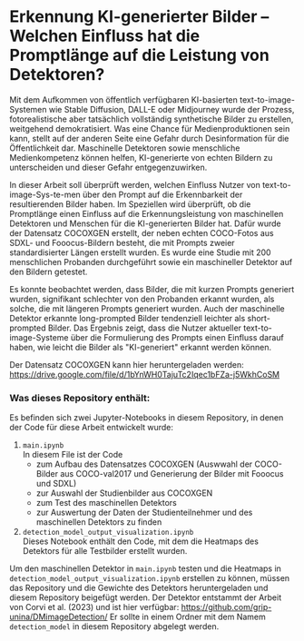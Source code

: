 # Erkennung KI-generierter Bilder – Welchen Einfluss hat die Promptlänge auf die Leistung von Detektoren?
Mit dem Aufkommen von öffentlich verfügbaren KI-basierten text-to-image-Systemen wie Stable Diffusion, DALL-E oder Midjourney wurde der Prozess, fotorealistische aber tatsächlich vollständig synthetische Bilder zu erstellen, weitgehend demokratisiert. Was eine Chance für Medienproduktionen sein kann, stellt auf der anderen Seite eine Gefahr durch Desinformation für die Öffentlichkeit dar.
Maschinelle Detektoren sowie menschliche Medienkompetenz können helfen, KI-generierte von echten Bildern zu unterscheiden und dieser Gefahr entgegenzuwirken. 

In dieser Arbeit soll überprüft werden, welchen Einfluss Nutzer von text-to-image-Sys\-te\-men über den Prompt auf die Erkennbarkeit der resultierenden Bilder haben. Im Speziellen wird überprüft, ob die Promptlänge einen Einfluss auf die Erkennungsleistung von maschinellen Detektoren und Menschen für die KI-generierten Bilder hat.
Dafür wurde der Datensatz COCOXGEN erstellt, der neben echten COCO-Fotos aus SDXL- und Fooocus-Bildern besteht, die mit Prompts zweier standardisierter Längen erstellt wurden. Es wurde eine Studie mit 200 menschlichen Probanden durchgeführt sowie ein maschineller Detektor auf den Bildern getestet.

Es konnte beobachtet werden, dass Bilder, die mit kurzen Prompts generiert wurden, signifikant schlechter von den Probanden erkannt wurden, als solche, die mit längeren Prompts generiert wurden. Auch der maschinelle Detektor erkannte long-prompted Bilder tendenziell leichter als short-prompted Bilder. Das Ergebnis zeigt, dass die Nutzer aktueller text-to-image-Systeme über die Formulierung des Prompts einen Einfluss darauf haben, wie leicht die Bilder als "KI-generiert" erkannt werden können.

Der Datensatz COCOXGEN kann hier heruntergeladen werden:
https://drive.google.com/file/d/1bYnWH0TajuTc2Iqec1bFZa-j5WkhCoSM

### Was dieses Repository enthält:
Es befinden sich zwei Jupyter-Notebooks in diesem Repository, in denen der Code für diese Arbeit entwickelt wurde:
1. ```main.ipynb```<br>
   In diesem File ist der Code
   - zum Aufbau des Datensatzes COCOXGEN (Auswwahl der COCO-Bilder aus COCO-val2017 und Generierung der Bilder mit Fooocus und SDXL)
   - zur Auswahl der Studienbilder aus COCOXGEN
   - zum Test des maschinellen Detektors
   - zur Auswertung der Daten der Studienteilnehmer und des maschinellen Detektors
  zu finden
2. ```detection_model_output_visualization.ipynb```<br>
   Dieses Notebook enthält den Code, mit dem die Heatmaps des Detektors für alle Testbilder erstellt wurden.

Um den maschinellen Detektor in ```main.ipynb``` testen und die Heatmaps in ```detection_model_output_visualization.ipynb``` erstellen zu können, müssen das Repository und die Gewichte des Detektors heruntergeladen und diesem Repository beigefügt werden.
Der Detektor entstammt der Arbeit von Corvi et al. (2023) und ist hier verfügbar: https://github.com/grip-unina/DMimageDetection/
Er sollte in einem Ordner mit dem Namem ```detection_model``` in diesem Repository abgelegt werden.
